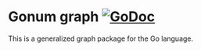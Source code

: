 # Gonum graph [![GoDoc](https://godoc.org/github.com/coderme/gonum/graph?status.svg)](https://godoc.org/github.com/coderme/gonum/graph)

This is a generalized graph package for the Go language.
